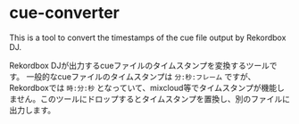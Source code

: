 # cue-converter
This is a tool to convert the timestamps of the cue file output by Rekordbox DJ.

Rekordbox DJが出力するcueファイルのタイムスタンプを変換するツールです。
一般的なcueファイルのタイムスタンプは `分:秒:フレーム` ですが、Rekordboxでは `時:分:秒` となっていて、mixcloud等でタイムスタンプが機能しません。このツールにドロップするとタイムスタンプを置換し、別のファイルに出力します。

